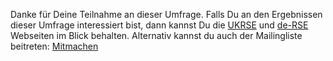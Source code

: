 Danke für Deine Teilnahme an dieser Umfrage. Falls Du an den Ergebnissen dieser Umfrage interessiert bist, dann kannst Du die [UKRSE](http://rse.ac.uk/) und [de-RSE](http://www.de-RSE.org) Webseiten im Blick behalten. Alternativ kannst du auch der Mailingliste beitreten: [Mitmachen](http:s//www.de-rse.org/de/join.html)
